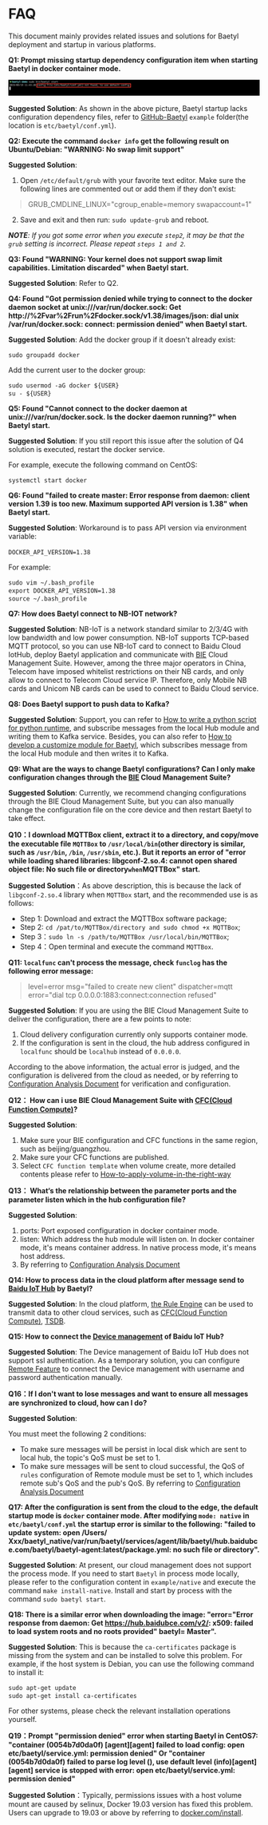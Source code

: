 # FAQ

This document mainly provides related issues and solutions for Baetyl deployment and startup in various platforms.

**Q1: Prompt missing startup dependency configuration item when starting Baetyl in docker container mode.**

![Picture](images/faq/docker-engine-conf-miss.png)

**Suggested Solution**: As shown in the above picture, Baetyl startup lacks configuration dependency files, refer to [GitHub-Baetyl](https://github.com/baetyl/baetyl) `example` folder(the location is `etc/baetyl/conf.yml`).

**Q2: Execute the command `docker info` get the following result on Ubuntu/Debian: "WARNING: No swap limit support"**

**Suggested Solution**:

1. Open `/etc/default/grub` with your favorite text editor. Make sure the following lines are commented out or add them if they don't exist:

> GRUB_CMDLINE_LINUX="cgroup_enable=memory swapaccount=1"

2. Save and exit and then run: `sudo update-grub` and reboot.

_**NOTE**: If you got some error when you execute `step2`, it may be that the `grub` setting is incorrect. Please repeat `steps 1 and 2`._

**Q3: Found "WARNING: Your kernel does not support swap limit capabilities. Limitation discarded" when Baetyl start.**

**Suggested Solution**: Refer to Q2.

**Q4: Found "Got permission denied while trying to connect to the docker daemon socket at unix:///var/run/docker.sock: Get http://%2Fvar%2Frun%2Fdocker.sock/v1.38/images/json: dial unix /var/run/docker.sock: connect: permission denied" when Baetyl start.**

**Suggested Solution**: Add the docker group if it doesn't already exist:

```shell
sudo groupadd docker
```

Add the current user to the docker group:

```shell
sudo usermod -aG docker ${USER}
su - ${USER}
```

**Q5: Found "Cannot connect to the docker daemon at unix:///var/run/docker.sock. Is the docker daemon running?" when Baetyl start.**

**Suggested Solution**: If you still report this issue after the solution of Q4 solution is executed, restart the docker service.

For example, execute the following command on CentOS:

```shell
systemctl start docker
```

**Q6: Found "failed to create master: Error response from daemon: client version 1.39 is too new. Maximum supported API version is 1.38" when Baetyl start.**

**Suggested Solution**: Workaround is to pass API version via environment variable:

`DOCKER_API_VERSION=1.38`

For example:

```shell
sudo vim ~/.bash_profile
export DOCKER_API_VERSION=1.38
source ~/.bash_profile
```

**Q7: How does Baetyl connect to NB-IOT network?**

**Suggested Solution**: NB-IoT is a network standard similar to 2/3/4G with low bandwidth and low power consumption. NB-IoT supports TCP-based MQTT protocol, so you can use NB-IoT card to connect to Baidu Cloud IotHub, deploy Baetyl application and communicate with [BIE](https://cloud.baidu.com/product/bie.html) Cloud Management Suite. However, among the three major operators in China, Telecom have imposed whitelist restrictions on their NB cards, and only allow to connect to Telecom Cloud service IP. Therefore, only Mobile NB cards and Unicom NB cards can be used to connect to Baidu Cloud service.

**Q8: Does Baetyl support to push data to Kafka?**

**Suggested Solution**: Support, you can refer to [How to write a python script for python runtime](develop/How-to-write-a-python-script-for-python-runtime.md), and subscribe messages from the local Hub module and writing them to Kafka service. Besides, you can also refer to [How to develop a customize module for Baetyl](develop/How-to-develop-a-customize-module.md), which subscribes message from the local Hub module and then writes it to Kafka.

**Q9: What are the ways to change Baetyl configurations? Can I only make configuration changes through the [BIE](https://cloud.baidu.com/product/bie.html) Cloud Management Suite?**

**Suggested Solution**: Currently, we recommend changing configurations through the BIE Cloud Management Suite, but you can also manually change the configuration file on the core device and then restart Baetyl to take effect.

**Q10：I download MQTTBox client, extract it to a directory, and copy/move the executable file `MQTTBox` to `/usr/local/bin`(other directory is similar, such as `/usr/bin`, `/bin`, `/usr/sbin`, etc.). But it reports an error of "error while loading shared libraries: libgconf-2.so.4: cannot open shared object file: No such file or directory` when `MQTTBox" start.**

**Suggested Solution**：As above description, this is because the lack of `libgconf-2.so.4` library when `MQTTBox` start, and the recommended use is as follows:

- Step 1: Download and extract the MQTTBox software package;
- Step 2: `cd /pat/to/MQTTBox/directory and sudo chmod +x MQTTBox`;
- Step 3：`sudo ln -s /path/to/MQTTBox /usr/local/bin/MQTTBox`;
- Step 4：Open terminal and execute the command `MQTTBox`.

**Q11: `localfunc` can't process the message, check `funclog` has the following error message:**

> level=error msg="failed to create new client" dispatcher=mqtt error="dial tcp 0.0.0.0:1883:connect:connection refused"

**Suggested Solution**: If you are using the BIE Cloud Management Suite to deliver the configuration, there are a few points to note:

1. Cloud delivery configuration currently only supports container mode.
2. If the configuration is sent in the cloud, the hub address configured in `localfunc` should be `localhub` instead of `0.0.0.0`.

According to the above information, the actual error is judged, and the configuration is delivered from the cloud as needed, or by referring to [Configuration Analysis Document](guides/Config-interpretation.md) for verification and configuration.

**Q12： How can i use BIE Cloud Management Suite with [CFC(Cloud Function Compute)](https://cloud.baidu.com/product/cfc.html)?**

**Suggested Solution**:

1. Make sure your BIE configuration and CFC functions in the same region, such as beijing/guangzhou.
2. Make sure your CFC functions are published.
3. Select `CFC function template` when volume create, more detailed contents please refer to [How-to-apply-volume-in-the-right-way](https://cloud.baidu.com/doc/BIE/s/Cjzdn8xig)

**Q13： What‘s the relationship between the parameter ports and the parameter listen which in the hub configuration file?**

**Suggested Solution**:

1. ports: Port exposed configuration in docker container mode.
2. listen: Which address the hub module will listen on. In docker container mode, it's means container address. In native process mode, it's means host address.
3. By referring to [Configuration Analysis Document](guides/Config-interpretation.md)

**Q14: How to process data in the cloud platform after message send to [Baidu IoT Hub](https://cloud.baidu.com/product/iot.html) by Baetyl?**

**Suggested Solution**:
In the cloud platform, [the Rule Engine](https://cloud.baidu.com/product/re.html) can be used to transmit data to other cloud services, such as [CFC(Cloud Function Compute)](https://cloud.baidu.com/product/cfc.html), [TSDB](https://cloud.baidu.com/product/tsdb.html).

**Q15: How to connect the [Device management](https://cloud.baidu.com/doc/IOT/GettingStarted.html#.E5.88.9B.E5.BB.BA.E7.89.A9.E6.A8.A1.E5.9E.8B) of Baidu IoT Hub?**

**Suggested Solution**:
The Device management of Baidu IoT Hub does not support ssl authentication. As a temporary solution, you can configure [Remote Feature](guides/Message-synchronize-with-iothub-through-remote-module.md) to connect the Device management with username and password authentication manually.

**Q16：If I don't want to lose messages and want to ensure all messages are synchronized to cloud, how can I do?**

**Suggested Solution**:

You must meet the following 2 conditions:

- To make sure messages will be persist in local disk which are sent to local hub, the topic's QoS must be set to 1.
- To make sure messages will be sent to cloud successful, the QoS of `rules` configuration of Remote module must be set to 1, which includes remote sub's QoS and the pub's QoS. By referring to [Configuration Analysis Document](guides/Config-interpretation.md)

**Q17: After the configuration is sent from the cloud to the edge, the default startup mode is `docker` container mode. After modifying `mode: native` in `etc/baetyl/conf.yml` the startup error is similar to the following: "failed to update system: open /Users/ Xxx/baetyl_native/var/run/baetyl/services/agent/lib/baetyl/hub.baidubce.com/baetyl/baetyl-agent:latest/package.yml: no such file or directory".**

**Suggested Solution**: At present, our cloud management does not support the process mode. If you need to start `Baetyl` in process mode locally, please refer to the configuration content in `example/native` and execute the command `make install-native`. Install and start by process with the command `sudo baetyl start`.

**Q18: There is a similar error when downloading the image: "error="Error response from daemon: Get https://hub.baidubce.com/v2/: x509: failed to load system roots and no roots provided" baetyl= Master".**

**Suggested Solution**: This is because the `ca-certificates` package is missing from the system and can be installed to solve this problem.
For example, if the host system is Debian, you can use the following command to install it:

```shell
sudo apt-get update
sudo apt-get install ca-certificates
```

For other systems, please check the relevant installation operations yourself.

**Q19：Prompt "permission denied" error when starting Baetyl in CentOS7: "container (0054b7d0da0f) [agent][agent] failed to load config: open etc/baetyl/service.yml: permission denied" Or "container (0054b7d0da0f) failed to parse log level (), use default level (info)[agent][agent] service is stopped with error: open etc/baetyl/service.yml: permission denied"**

**Suggested Solution**：Typically, permissions issues with a host volume mount are caused by selinux, Docker 19.03 version has fixed this problem. Users can upgrade to 19.03 or above by referring to [docker.com/install](https://docs.docker.com/install/linux/docker-ce/centos/).